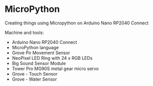 # MicroPython
Creating things using Micropython on Arduino Nano RP2040 Connect

Machine and tools:
- Arduino Nano RP2040 Connect
- MicroPython language
- Grove Pir Movement Sensor
- NeoPixel LED Ring with 24 x RGB LEDs
- Big Sound Sensor Module
- Tower Pro MG90S metal gear micro servo
- Grove - Touch Sensor
- Grove - Water Sensor
